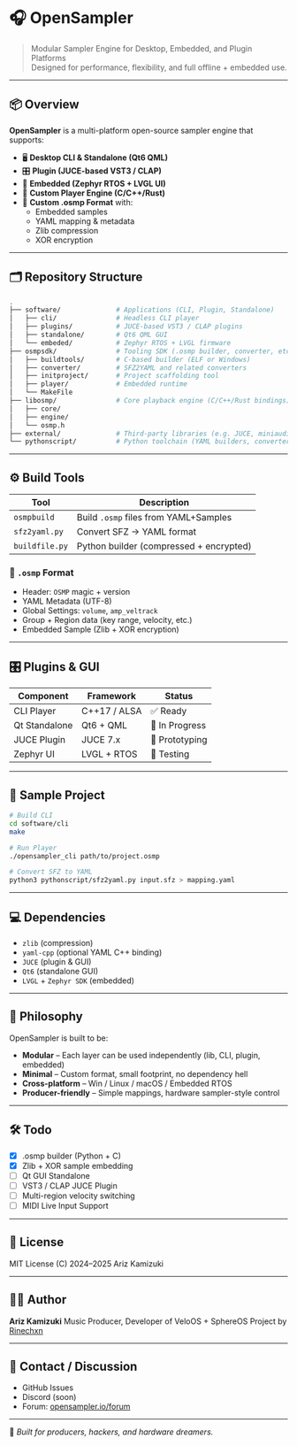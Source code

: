 # 🎧 OpenSampler

> Modular Sampler Engine for Desktop, Embedded, and Plugin Platforms  
> Designed for performance, flexibility, and full offline + embedded use.

---

## 📦 Overview

**OpenSampler** is a multi-platform open-source sampler engine that supports:

- 🖥️ **Desktop CLI & Standalone (Qt6 QML)**
- 🎛️ **Plugin (JUCE-based VST3 / CLAP)**
- 📱 **Embedded (Zephyr RTOS + LVGL UI)**
- 🧠 **Custom Player Engine (C/C++/Rust)**
- 📂 **Custom .osmp Format** with:
  - Embedded samples
  - YAML mapping & metadata
  - Zlib compression
  - XOR encryption

---

## 🗂️ Repository Structure

```bash
.
├── software/              # Applications (CLI, Plugin, Standalone)
│   ├── cli/               # Headless CLI player
│   ├── plugins/           # JUCE-based VST3 / CLAP plugins
│   ├── standalone/        # Qt6 QML GUI
│   └── embeded/           # Zephyr RTOS + LVGL firmware
├── osmpsdk/               # Tooling SDK (.osmp builder, converter, etc.)
│   ├── buildtools/        # C-based builder (ELF or Windows)
│   ├── converter/         # SFZ2YAML and related converters
│   ├── initproject/       # Project scaffolding tool
│   ├── player/            # Embedded runtime
│   └── MakeFile
├── libosmp/               # Core playback engine (C/C++/Rust bindings)
│   ├── core/
│   ├── engine/
│   └── osmp.h
├── external/              # Third-party libraries (e.g. JUCE, miniaudio, etc.)
└── pythonscript/          # Python toolchain (YAML builders, converters)
````

---

## ⚙️ Build Tools

| Tool           | Description                             |
| -------------- | --------------------------------------- |
| `osmpbuild`    | Build `.osmp` files from YAML+Samples   |
| `sfz2yaml.py`  | Convert SFZ → YAML format               |
| `buildfile.py` | Python builder (compressed + encrypted) |

### 🔐 `.osmp` Format

* Header: `OSMP` magic + version
* YAML Metadata (UTF-8)
* Global Settings: `volume`, `amp_veltrack`
* Group + Region data (key range, velocity, etc.)
* Embedded Sample (Zlib + XOR encryption)

---

## 🎛️ Plugins & GUI

| Component     | Framework    | Status         |
| ------------- | ------------ | -------------- |
| CLI Player    | C++17 / ALSA | ✅ Ready        |
| Qt Standalone | Qt6 + QML    | 🔧 In Progress |
| JUCE Plugin   | JUCE 7.x     | 🧪 Prototyping |
| Zephyr UI     | LVGL + RTOS  | 🧪 Testing     |

---

## 🧪 Sample Project

```bash
# Build CLI
cd software/cli
make

# Run Player
./opensampler_cli path/to/project.osmp

# Convert SFZ to YAML
python3 pythonscript/sfz2yaml.py input.sfz > mapping.yaml
```

---

## 💻 Dependencies

* `zlib` (compression)
* `yaml-cpp` (optional YAML C++ binding)
* `JUCE` (plugin & GUI)
* `Qt6` (standalone GUI)
* `LVGL` + `Zephyr SDK` (embedded)

---

## 🧠 Philosophy

OpenSampler is built to be:

* **Modular** – Each layer can be used independently (lib, CLI, plugin, embedded)
* **Minimal** – Custom format, small footprint, no dependency hell
* **Cross-platform** – Win / Linux / macOS / Embedded RTOS
* **Producer-friendly** – Simple mappings, hardware sampler-style control

---

## 🛠️ Todo

* [x] .osmp builder (Python + C)
* [x] Zlib + XOR sample embedding
* [ ] Qt GUI Standalone
* [ ] VST3 / CLAP JUCE Plugin
* [ ] Multi-region velocity switching
* [ ] MIDI Live Input Support

---

## 📃 License

MIT License
(C) 2024–2025 Ariz Kamizuki

---

## 🧙‍♂️ Author

**Ariz Kamizuki**
Music Producer, Developer of VeloOS + SphereOS
Project by [Rinechxn](https://github.com/Rinechxn)

---

## 💬 Contact / Discussion

* GitHub Issues
* Discord (soon)
* Forum: [opensampler.io/forum](#)

---

🎵 *Built for producers, hackers, and hardware dreamers.*
